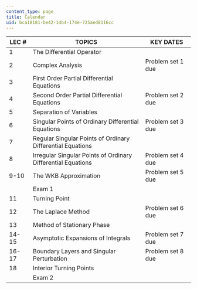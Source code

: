 ```yaml
---
content_type: page
title: Calendar
uid: bca18181-be42-14b4-174e-725aed8116cc
---
```


| LEC # | TOPICS | KEY DATES |
| --- | --- | --- |
| 1 | The Differential Operator |  |
| 2 | Complex Analysis | Problem set 1 due |
| 3 | First Order Partial Differential Equations |  |
| 4 | Second Order Partial Differential Equations | Problem set 2 due |
| 5 | Separation of Variables |  |
| 6 | Singular Points of Ordinary Differential Equations | Problem set 3 due |
| 7 | Regular Singular Points of Ordinary Differential Equations |  |
| 8 | Irregular Singular Points of Ordinary Differential Equations | Problem set 4 due |
| 9-10 | The WKB Approximation | Problem set 5 due |
|  | Exam 1 |  |
| 11 | Turning Point |  |
| 12 | The Laplace Method | Problem set 6 due |
| 13 | Method of Stationary Phase |  |
| 14-15 | Asymptotic Expansions of Integrals | Problem set 7 due |
| 16-17 | Boundary Layers and Singular Perturbation | Problem set 8 due |
| 18 | Interior Turning Points |  |
|  | Exam 2 |